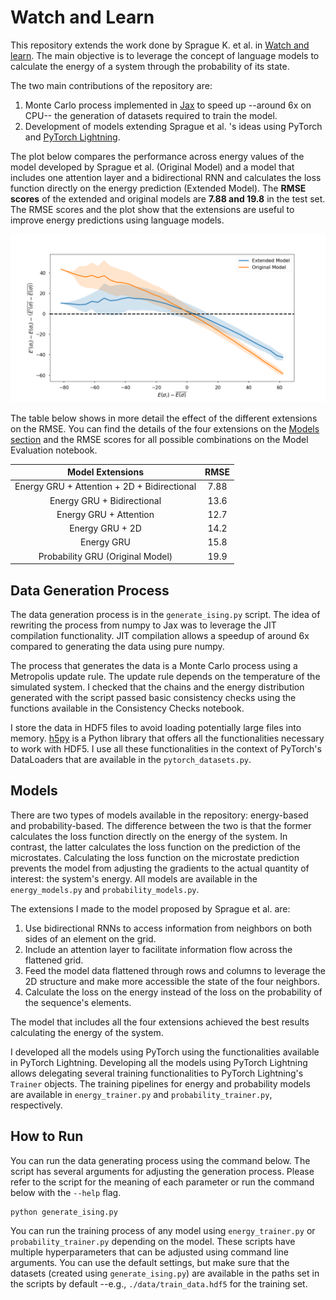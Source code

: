 # Watch and Learn

This repository extends the work done by Sprague K. et al. in [Watch and learn](https://arxiv.org/abs/2003.02647). The main objective is to leverage the concept of language models to calculate the energy of a system through the probability of its state.

The two main contributions of the repository are:
1. Monte Carlo process implemented in [Jax](https://github.com/google/jax) to speed up --around 6x on CPU-- the generation of datasets required to train the model.
2. Development of models extending Sprague et al. 's ideas using PyTorch and [PyTorch Lightning](PyTorchLightning).

The plot below compares the performance across energy values of the model developed by Sprague et al. (Original Model) and a model that includes one attention layer and a bidirectional RNN and calculates the loss function directly on the energy prediction (Extended Model). The **RMSE scores** of the extended and original models are **7.88 and 19.8** in the test set. The RMSE scores and the plot show that the extensions are useful to improve energy predictions using language models.

![predictions_plot](./images/predictions_plot.png)

The table below shows in more detail the effect of the different extensions on the RMSE. You can find the details of the four extensions on the [Models section](#models) and the RMSE scores for all possible combinations on the Model Evaluation notebook.

<center>

|               Model Extensions              | RMSE |
|:-------------------------------------------:|:----:|
| Energy GRU + Attention + 2D + Bidirectional | 7.88 |
| Energy GRU + Bidirectional                  | 13.6 |
| Energy GRU + Attention                      | 12.7 |
| Energy GRU + 2D                             | 14.2 |
| Energy GRU                                  | 15.8 |
| Probability GRU (Original Model)            | 19.9 |

</center>

## Data Generation Process
The data generation process is in the `generate_ising.py` script. The idea of rewriting the process from numpy to Jax was to leverage the JIT compilation functionality. JIT compilation allows a speedup of around 6x compared to generating the data using pure numpy. 

The process that generates the data is a Monte Carlo process using a Metropolis update rule. The update rule depends on the temperature of the simulated system. I checked that the chains and the energy distribution generated with the script passed basic consistency checks using the functions available in the Consistency Checks notebook.

I store the data in HDF5 files to avoid loading potentially large files into memory. [h5py](https://github.com/h5py/h5py) is a Python library that offers all the functionalities necessary to work with HDF5. I use all these functionalities in the context of PyTorch's DataLoaders that are available in the `pytorch_datasets.py`.

## Models

There are two types of models available in the repository: energy-based and probability-based. The difference between the two is that the former calculates the loss function directly on the energy of the system. In contrast, the latter calculates the loss function on the prediction of the microstates. Calculating the loss function on the microstate prediction prevents the model from adjusting the gradients to the actual quantity of interest: the system's energy. All models are available in the `energy_models.py` and `probability_models.py`.

The extensions I made to the model proposed by Sprague et al. are:
1. Use bidirectional RNNs to access information from neighbors on both sides of an element on the grid.
2. Include an attention layer to facilitate information flow across the flattened grid.
3. Feed the model data flattened through rows and columns to leverage the 2D structure and make more accessible the state of the four neighbors.
4. Calculate the loss on the energy instead of the loss on the probability of the sequence's elements.

The model that includes all the four extensions achieved the best results calculating the energy of the system.

I developed all the models using PyTorch using the functionalities available in PyTorch Lightning. Developing all the models using PyTorch Lightning allows delegating several training functionalities to PyTorch Lightning's `Trainer` objects. The training pipelines for energy and probability models are available in `energy_trainer.py` and `probability_trainer.py`, respectively.

## How to Run

You can run the data generating process using the command below. The script has several arguments for adjusting the generation process. Please refer to the script for the meaning of each parameter or run the command below with the `--help` flag.

```
python generate_ising.py
```

You can run the training process of any model using `energy_trainer.py` or `probability_trainer.py` depending on the model. These scripts have multiple hyperparameters that can be adjusted using command line arguments. You can use the default settings, but make sure that the datasets (created using `generate_ising.py`) are available in the paths set in the scripts by default --e.g., `./data/train_data.hdf5` for the training set.

